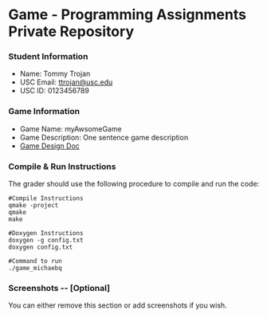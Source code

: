 # Game - Programming Assignments Private Repository
### Student Information
  + Name: Tommy Trojan
  + USC Email: ttrojan@usc.edu
  + USC ID: 0123456789

### Game Information
  + Game Name: myAwsomeGame
  + Game Description: One sentence game description
  + [Game Design Doc](GameDesignDoc.md)


### Compile & Run Instructions
The grader should use the following procedure to compile and run the code:
```shell
#Compile Instructions
qmake -project
qmake
make

#Doxygen Instructions
doxygen -g config.txt
doxygen config.txt

#Command to run
./game_michaebq
```

### Screenshots -- [Optional]
You can either remove this section or add screenshots if you wish.
